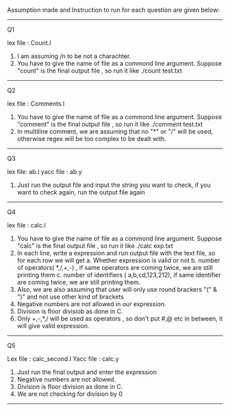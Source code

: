 Assumption made and Instruction to run for each question are given below:

-----------------------------------------------------------------------------
Q1

lex file : Count.l

1. I am assuming /n to be not a charachter.
2. You have to give the name of file as a commond line argument.
Suppose "count" is the final output file , so run it like ./count test.txt

-----------------------------------------------------------------------------
Q2

lex file : Comments.l

1. You have to give the name of file as a commond line argument.
Suppose "comment" is the final output file , so run it like ./comment test.txt
2. In multiline comment, we are assuming that no "*" or "/" will be used, otherwise regex will be too complex to be dealt with.

-----------------------------------------------------------------------------
Q3

lex file: ab.l
yacc file : ab.y

1. Just run the output file and input the string you want to check, if you want to check again, run the output file again

-----------------------------------------------------------------------------
Q4

lex file : calc.l

1. You have to give the name of file as a commond line argument.
Suppose "calc" is the final output file , so run it like ./calc exp.txt
2. In each line, write a expression and run output file with the text file, so for each row we will get 
    a. Whether expression is valid or not
    b. number of operators( *,/,+,-) , if same operators are coming twice, we are still printing them
    c. number of identifiers ( a,b,cd,123,212), if same identifier are coming twice, we are still printing them.
3. Also, we are also assuming that user will only use round brackers "(" & ")" and not use other kind of brackets 
4. Negative numbers are not allowed in our expression.
5. Division is floor divisiob as done in C.
6. Only +,-,*,/ will be used as operators , so don't put #,@ etc in between, it will give valid expression.

-----------------------------------------------------------------------------
Q5

Lex file : calc_second.l
Yacc file : calc.y

1. Just run the final output and enter the expression
2. Negative numbers are not allowed.
3. Division is floor division as done in C.
4. We are not checking for division by 0 
-----------------------------------------------------------------------------